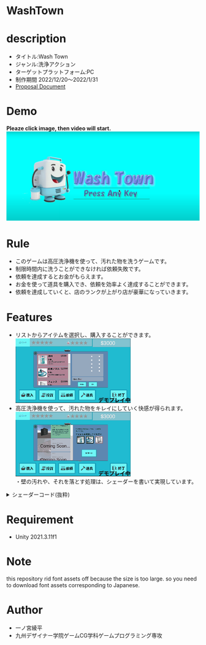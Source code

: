 # WashTown

# description 
* タイトル:Wash Town
* ジャンル:洗浄アクション
* ターゲットプラットフォーム:PC
* 制作期間 2022/12/20〜2022/1/31
* [Proposal Document](./demoImage/WashTown_ProposalDocument.pdf)


# Demo
**Pleaze click image, then video will start.**
[!['altテキスト'](./demoImage/washtownImage.png)](https://www.youtube.com/watch?v=d9GrC7sAbiU)

# Rule
* このゲームは高圧洗浄機を使って、汚れた物を洗うゲームです。<br>
* 制限時間内に洗うことができなければ依頼失敗です。<br>
* 依頼を達成するとお金がもらえます。<br>
* お金を使って道具を購入でき、依頼を効率よく達成することができます。<br>
* 依頼を達成していくと、店のランクが上がり店が豪華になっていきます。<br>

# Features
* リストからアイテムを選択し、購入することができます。<br>
![アイテム購入画面ののデモ画像](./demoImage/itemPurchaseDemo.gif "アイテム購入画面のデモ画像")<br>
* 高圧洗浄機を使って、汚れた物をキレイにしていく快感が得られます。<br>
![洗浄画面のデモ画像](./demoImage/demoWash.gif  "洗浄画面のデモ")<br>
・壁の汚れや、それを落とす処理は、シェーダーを書いて実現しています。
<details>
<summary>シェーダーコード(抜粋)</summary>

```
Shader "Custom/dirtyTexture"
{
    Properties{
       _MainTex("MainTex", 2D) = "white"
       [HideInInspector]
       _Blush("Blush", 2D) = "white"
       [HideInInspector]
       _BlushScale("BlushScale", FLOAT) = 0.1
       [HideInInspector]
       _BlushColor("BlushColor", VECTOR) = (0,0,0,1)
       [HideInInspector]
       _PaintUV("Hit UV Position", VECTOR) = (0,0,0,0)
    }
        SubShader{
            CGINCLUDE
                struct app_data {
                    float4 vertex:POSITION;
                    float4 uv:TEXCOORD0;
                };
                struct v2f {
                    float4 screen:SV_POSITION;
                    float4 uv:TEXCOORD0;
                };
                sampler2D _MainTex;
                sampler2D _Blush;
                float4 _PaintUV;
                float _BlushScale;
                float4 _BlushColor;
            ENDCG

            Pass{
                CGPROGRAM
    #pragma vertex vert
    #pragma fragment frag
                v2f vert(app_data i) {
                    v2f o;
                    o.screen = UnityObjectToClipPos(i.vertex);
                    o.uv = i.uv;
                    return o;
                }
                float4 frag(v2f i) : SV_TARGET {
                    float h = _BlushScale;
                    if (_PaintUV.x - h < i.uv.x && i.uv.x < _PaintUV.x + h &&
                            _PaintUV.y - h < i.uv.y && i.uv.y < _PaintUV.y + h) {
                        float4 col = tex2D(_Blush, (_PaintUV.xy - i.uv) / h * 0.5 + 0.5);
                        if (col.a!= 0)
                            return _BlushColor;
                    }
                    return tex2D(_MainTex, i.uv);
                }
                ENDCG
            }
       }
}
```

</details>
    
# Requirement
* Unity 2021.3.11f1

# Note
this repository rid font assets off because the size is too large.
so you need to download font assets corresponding to Japanese.

# Author
* 一ノ宮綾平
* 九州デザイナー学院ゲームCG学科ゲームプログラミング専攻

